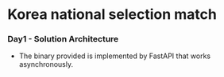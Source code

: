 # Korea national selection match

### Day1 - Solution Architecture
- The binary provided is implemented by FastAPI that works asynchronously.
